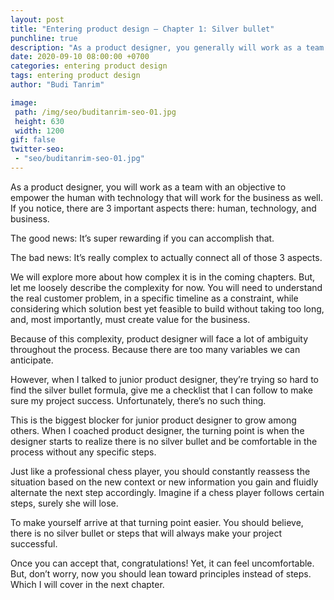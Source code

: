 ```yaml
---
layout: post
title: "Entering product design – Chapter 1: Silver bullet"
punchline: true
description: "As a product designer, you generally will work as a team with an objective to empower the human with technology that will work for the business as well. If you notice, there are 3 important aspects there: human, technology, and business."
date: 2020-09-10 08:00:00 +0700
categories: entering product design
tags: entering product design
author: "Budi Tanrim"

image:
 path: /img/seo/buditanrim-seo-01.jpg
 height: 630
 width: 1200
gif: false
twitter-seo: 
 - "seo/buditanrim-seo-01.jpg"
---
```


As a product designer, you will work as a team with an objective to empower the human with technology that will work for the business as well. If you notice, there are 3 important aspects there: human, technology, and business.

The good news: It’s super rewarding if you can accomplish that.

The bad news: It’s really complex to actually connect all of those 3 aspects.

We will explore more about how complex it is in the coming chapters. But, let me loosely describe the complexity for now. You will need to understand the real customer problem, in a specific timeline as a constraint, while considering which solution best yet feasible to build without taking too long, and, most importantly, must create value for the business.

Because of this complexity, product designer will face a lot of ambiguity throughout the process. Because there are too many variables we can anticipate.

However, when I talked to junior product designer, they’re trying so hard to find the silver bullet formula, give me a checklist that I can follow to make sure my project success. Unfortunately, there’s no such thing. 

This is the biggest blocker for junior product designer to grow among others. When I coached product designer, the turning point is when the designer starts to realize there is no silver bullet and be comfortable in the process without any specific steps.

Just like a professional chess player, you should constantly reassess the situation based on the new context or new information you gain and fluidly alternate the next step accordingly. Imagine if a chess player follows certain steps, surely she will lose.

To make yourself arrive at that turning point easier. You should believe, there is no silver bullet or steps that will always make your project successful.

Once you can accept that, congratulations! Yet, it can feel uncomfortable. But, don’t worry, now you should lean toward principles instead of steps. Which I will cover in the next chapter.


